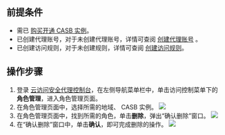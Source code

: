 ## 前提条件
- 需已 [购买开通 CASB 实例](https://cloud.tencent.com/document/product/1303/53298)。
- 已创建代理账号，对于未创建代理账号，详情可查阅 [创建代理账号](https://cloud.tencent.com/document/product/1303/64635) 。
- 已创建访问规则，对于未创建规则，详情可查阅 [创建访问规则](https://cloud.tencent.com/document/product/1303/64924)。



## 操作步骤
1. 登录 [云访问安全代理控制台](https://console.cloud.tencent.com/casb)，在左侧导航菜单栏中，单击访问控制菜单下的 **角色管理**，进入角色管理页面。
2. 在角色管理页面中，选择所需的地域、 CASB 实例。
![](https://qcloudimg.tencent-cloud.cn/raw/4730f71a4bbc5dbf412e8ce31fb8ae1d.png)
3. 在角色管理页面中，找到所需的角色，单击**删除**，弹出“确认删除”窗口。
![](https://qcloudimg.tencent-cloud.cn/raw/3f327cfa17e7b7670e0deb61260221fa.png)
2. 在“确认删除”窗口中，单击**确认**，即可完成删除的操作。
![](https://qcloudimg.tencent-cloud.cn/raw/09745ee09cf6dc4425c88688f65c910d.png)
